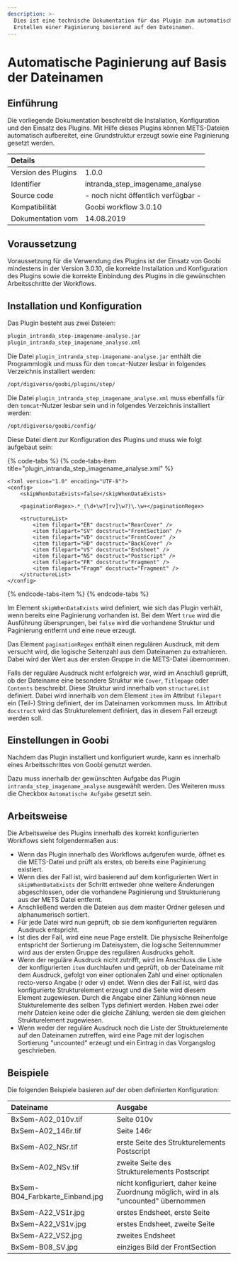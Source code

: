 ```yaml
---
description: >-
  Dies ist eine technische Dokumentation für das Plugin zum automatischen
  Erstellen einer Paginierung basierend auf den Dateinamen.
---
```


# Automatische Paginierung auf Basis der Dateinamen

## Einführung

Die vorliegende Dokumentation beschreibt die Installation, Konfiguration und den Einsatz des Plugins. Mit Hilfe dieses Plugins können METS-Dateien automatisch aufbereitet, eine Grundstruktur erzeugt sowie eine Paginierung gesetzt werden.

| Details |  |
| :--- | :--- |
| Version des Plugins | 1.0.0 |
| Identifier | intranda\_step\_imagename\_analyse |
| Source code | - noch nicht öffentlich verfügbar - |
| Kompatibilität | Goobi workflow 3.0.10 |
| Dokumentation vom | 14.08.2019 |

## Voraussetzung

Voraussetzung für die Verwendung des Plugins ist der Einsatz von Goobi mindestens in der Version 3.0.10, die korrekte Installation und Konfiguration des Plugins sowie die korrekte Einbindung des Plugins in die gewünschten Arbeitsschritte der Workflows.

## Installation und Konfiguration

Das Plugin besteht aus zwei Dateien:

```bash
plugin_intranda_step-imagename-analyse.jar
plugin_intranda_step_imagename_analyse.xml
```

Die Datei `plugin_intranda_step-imagename-analyse.jar` enthält die Programmlogik und muss für den `tomcat`-Nutzer lesbar in folgendes Verzeichnis installiert werden:

```bash
/opt/digiverso/goobi/plugins/step/
```

Die Datei `plugin_intranda_step_imagename_analyse.xml` muss ebenfalls für den `tomcat`-Nutzer lesbar sein und in folgendes Verzeichnis installiert werden:

```bash
/opt/digiverso/goobi/config/
```

Diese Datei dient zur Konfiguration des Plugins und muss wie folgt aufgebaut sein:

{% code-tabs %}
{% code-tabs-item title="plugin\_intranda\_step\_imagename\_analyse.xml" %}
```markup
<?xml version="1.0" encoding="UTF-8"?>
<config>
    <skipWhenDataExists>false</skipWhenDataExists>

    <paginationRegex>.*_(\d+\w?[rv]\w?)\.\w+</paginationRegex>

    <structureList>
        <item filepart="ER" docstruct="RearCover" />
        <item filepart="SV" docstruct="FrontSection" />
        <item filepart="VD" docstruct="FrontCover" />
        <item filepart="HD" docstruct="BackCover" />
        <item filepart="VS" docstruct="Endsheet" />
        <item filepart="NS" docstruct="Postscript" />
        <item filepart="FR" docstruct="Fragment" />
        <item filepart="Fragm" docstruct="Fragment" />
    </structureList>
</config>
```
{% endcode-tabs-item %}
{% endcode-tabs %}

Im Element `skipWhenDataExists` wird definiert, wie sich das Plugin verhält, wenn bereits eine Paginierung vorhanden ist. Bei dem Wert `true` wird die Ausführung übersprungen, bei `false` wird die vorhandene Struktur und Paginierung entfernt und eine neue erzeugt.

Das Element `paginationRegex` enthält einen regulären Ausdruck, mit dem versucht wird, die logische Seitenzahl aus dem Dateinamen zu extrahieren. Dabei wird der Wert aus der ersten Gruppe in die METS-Datei übernommen.

Falls der reguläre Ausdruck nicht erfolgreich war, wird im Anschluß geprüft, ob der Dateiname eine besondere Struktur wie `Cover`, `Titlepage` oder `Contents` beschreibt. Diese Struktur wird innerhalb von `structureList` definiert. Dabei wird innerhalb von dem Element `item` im Attribut `filepart` ein \(Teil-\) String definiert, der im Dateinamen vorkommen muss. Im Attribut `docstruct` wird das Strukturelement definiert, das in diesem Fall erzeugt werden soll.

## Einstellungen in Goobi

Nachdem das Plugin installiert und konfiguriert wurde, kann es innerhalb eines Arbeitsschrittes von Goobi genutzt werden.

Dazu muss innerhalb der gewünschten Aufgabe das Plugin `intranda_step_imagename_analyse` ausgewählt werden. Des Weiteren muss die Checkbox `Automatische Aufgabe` gesetzt sein.

## Arbeitsweise

Die Arbeitsweise des Plugins innerhalb des korrekt konfigurierten Workflows sieht folgendermaßen aus:

* Wenn das Plugin innerhalb des Workflows aufgerufen wurde, öffnet es die METS-Datei und prüft als erstes, ob bereits eine Paginierung existiert.
* Wenn dies der Fall ist, wird basierend auf dem konfigurierten Wert in `skipWhenDataExists` der Schritt entweder ohne weitere Änderungen abgeschlossen, oder die vorhandene Paginierung und Strukturierung aus der METS Datei entfernt.
* Anschließend werden die Dateien aus dem master Ordner gelesen und alphanumerisch sortiert.
* Für jede Datei wird nun geprüft, ob sie dem konfigurierten regulären Ausdruck entspricht.
* Ist dies der Fall, wird eine neue Page erstellt. Die physische Reihenfolge entspricht der Sortierung im Dateisystem, die logische Seitennummer wird aus der ersten Gruppe des regulären Ausdrucks geholt.
* Wenn der reguläre Ausdruck nicht zutrifft, wird im Anschluss die Liste der konfigurierten `item` durchlaufen und geprüft, ob der Dateiname mit dem Ausdruck, gefolgt von einer optionalen Zahl und einer optionalen recto-verso Angabe \(r oder v\) endet. Wenn dies der Fall ist, wird das konfigurierte Strukturelement erzeugt und die Seite wird diesem Element zugewiesen. Durch die Angabe einer Zählung können neue Stukturelemente des selben Typs definiert werden. Haben zwei oder mehr Dateien keine oder die gleiche Zählung, werden sie dem gleichen Strukturelement zugewiesen.
* Wenn weder der reguläre Ausdruck noch die Liste der Strukturelemente auf den Dateinamen zutreffen, wird eine Page mit der logischen Sortierung "uncounted" erzeugt und ein Eintrag in das Vorgangslog geschrieben.

## Beispiele

Die folgenden Beispiele basieren auf der oben definierten Konfiguration:

| Dateiname | Ausgabe |
| :--- | :--- |
| BxSem-A02\_010v.tif | Seite 010v |
| BxSem-A02\_146r.tif | Seite 146r |
| BxSem-A02\_NSr.tif | erste Seite des Strukturelements Postscript |
| BxSem-A02\_NSv.tif | zweite Seite des Strukturelements Postscript |
| BxSem-B04\_Farbkarte\_Einband.jpg | nicht konfiguriert, daher keine Zuordnung möglich, wird in als "uncounted" übernommen |
| BxSem-A22\_VS1r.jpg | erstes Endsheet, erste Seite |
| BxSem-A22\_VS1v.jpg | erstes Endsheet, zweite Seite |
| BxSem-A22\_VS2.jpg | zweites Endsheet |
| BxSem-B08\_SV.jpg | einziges Bild der FrontSection |

